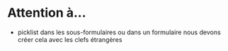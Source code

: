 # Attention à...

- picklist dans les sous-formulaires ou dans un formulaire nous devons créer cela avec les clefs étrangères
